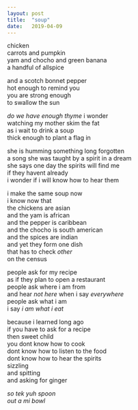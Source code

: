 ```yaml
---
layout: post
title:  "soup"
date:   2019-04-09
---
```



chicken  
carrots and pumpkin  
yam and chocho and green banana  
a handful of allspice  

and a scotch bonnet pepper  
hot enough to remind you  
you are strong enough  
to swallow the sun  

_do we have enough thyme_ i wonder  
watching my mother skim the fat  
as i wait to drink a soup  
thick enough to plant a flag in  

she is humming something long forgotten  
a song she was taught by a spirit in a dream  
she says one day the spirits will find me  
if they havent already  
i wonder if i will know how to hear them  

i make the same soup now  
i know now that  
the chickens are asian  
and the yam is african  
and the pepper is caribbean  
and the chocho is south american  
and the spices are indian  
and yet they form one dish  
that has to check _other_  
on the census  

people ask for my recipe  
as if they plan to open a restaurant  
people ask where i am from  
and hear _not here_ when i say _everywhere_  
people ask what i am  
i say _i am what i eat_  

because i learned long ago  
if you have to ask for a recipe  
then sweet child  
you dont know how to cook  
dont know how to listen to the food  
dont know how to hear the spirits  
sizzling  
and spitting  
and asking for ginger  

_so tek yuh spoon  
out a mi bowl_  
